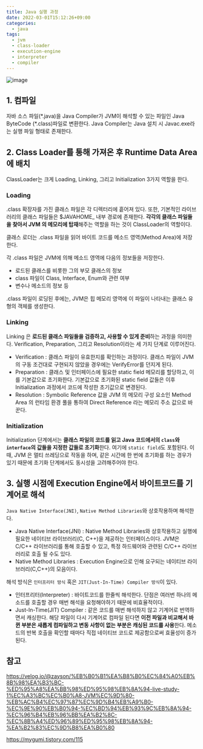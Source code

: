 ```yaml
---
title: Java 실행 과정
date: 2022-03-01T15:12:26+09:00
categories:
  - java
tags: 
  - jvm
  - class-loader
  - execution-engine
  - interpreter
  - compiler
---
```


![image](https://user-images.githubusercontent.com/46465928/157829030-f5dd6848-f6e9-4154-9828-067acf258038.png)

## 1. 컴파일
자바 소스 파일(\*.java)을 Java Compiler가 JVM이 해석할 수 있는 파일인 Java ByteCode (\*.class)파일로 변환한다. Java Compiler는 Java 설치 시  Javac.exe라는 실행 파일 형태로 존재한다.

## 2. Class Loader를 통해 가져온 후 Runtime Data Area에 배치
ClassLoader는 크게 Loading, Linking, 그리고 Initialization 3가지 역할을 한다.

### Loading
.class 확장자를 가진 클래스 파일은 각 디렉터리에 흩어져 있다. 또한, 기본적인 라이브러리의 클래스 파일들은 $JAVAHOME_ 내부 경로에 존재한다. **각각의 클래스 파일들을 찾아서 JVM 의 메모리에 탑재**해주는 역할을 하는 것이 ClassLoader의 역할이다.

클래스 로더는 .class 파일을 읽어 바이트 코드를 메소드 영역(Method Area)에 저장한다.

각 .class 파일은 JVM에 의해 메소드 영역에 다음의 정보들을 저장한다.
* 로드된 클래스를 비롯한 그의 부모 클래스의 정보
* class 파일이 Class, Interface, Enum와 관련 여부
* 변수나 메소드의 정보 등

.class 파일이 로딩된 후에는, JVM은 힙 메모리 영역에 이 파일이 나타내는 클래스 유형의 객체를 생성한다.

### Linking
Linking 은 **로드된 클래스 파일들을 검증하고, 사용할 수 있게 준비**하는 과정을 의미한다. Verification, Preparation, 그리고 Resolution이라는 세 가지 단계로 이루어진다.
* Verification : 클래스 파일이 유효한지를 확인하는 과정이다. 클래스 파일이 JVM 의 구동 조건대로 구현되지 않았을 경우에는 VerifyError를 던지게 된다.
* Preparation : 클래스 및 인터페이스에 필요한 static field 메모리를 할당하고, 이를 기본값으로 초기화한다. 기본값으로 초기화된 static field 값들은 이후 Initialization 과정에서 코드에 작성한 초기값으로 변경된다.
* Resolution : Symbolic Reference 값을 JVM 의 메모리 구성 요소인 Method Area 의 런타임 환경 풀을 통하여 Direct Reference 라는 메모리 주소 값으로 바꾼다. 

### Initialization
Initialization 단계에서는 **클래스 파일의 코드를 읽고 Java 코드에서의 `class`와 `interface`의 값들을 지정한 값들로 초기화**한다. 여기에 `static field`도 포함된다. 이때, JVM 은 멀티 쓰레딩으로 작동을 하며, 같은 시간에 한 번에 초기화를 하는 경우가 있기 때문에 초기화 단계에서도 동시성을 고려해주어야 한다. 

## 3. 실행 시점에 Execution Engine에서 바이트코드를 기계어로 해석
`Java Native Interface(JNI)`, `Native Method Libraries`와 상호작용하며 해석한다.
* Java Native Interface(JNI) : Native Method Libraries와 상호작용하고 실행에 필요한 네이티브 라이브러리(C, C++)을 제공하는 인터페이스이다. JVM은 C/C++ 라이브러리를 통해 호출할 수 있고, 특정 하드웨어와 관련된 C/C++ 라이브러리로 호출 될 수도 있다.
* Native Method Libraries : Execution Engine으로 인해 요구되는 네이티브 라이브러리(C,C++)의 모음이다.

해석 방식은 `인터프리터 방식` 혹은 `JIT(Just-In-Time) Compiler 방식`이 있다.

* 인터프리터(Interpreter) : 바이트코드를 한줄씩 해석한다. 단점은 여러번 하나의 메소드를 호출할 경우 매번 해석을 요청해야하기 때문에 비효율적이다.
* Just-In-Time(JIT) Compiler : 같은 코드를 매번 해석하지 않고 기계어로 번역하면서 캐싱한다. 해당 파일이 다시 기계어로 컴파일 된다면 **이전 파일과 비교해서 바뀐 부분은 새롭게 컴파일하고 변동 사항이 없는 부분은 캐싱된 코드를 사용**한다. 메소드의 반복 호출을 확인할 때마다 직접 네이티브 코드로 제공함으로써 효율성이 증가된다.

## 참고
https://velog.io/@zayson/%EB%B0%B1%EA%B8%B0%EC%84%A0%EB%8B%98%EA%B3%BC-%ED%95%A8%EA%BB%98%ED%95%98%EB%8A%94-live-study-1%EC%A3%BC%EC%B0%A8-JVM%EC%9D%80-%EB%AC%B4%EC%97%87%EC%9D%B4%EB%A9%B0-%EC%9E%90%EB%B0%94-%EC%BD%94%EB%93%9C%EB%8A%94-%EC%96%B4%EB%96%BB%EA%B2%8C-%EC%8B%A4%ED%96%89%ED%95%98%EB%8A%94-%EA%B2%83%EC%9D%B8%EA%B0%80

https://mygumi.tistory.com/115
